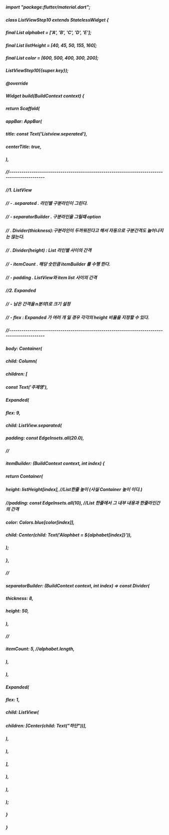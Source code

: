 #####
##### import "package:flutter/material.dart";
##### 
##### class ListViewStep10 extends StatelessWidget {
#####   final List<String> alphabet = <String>['A', 'B', 'C', 'D', 'E'];
#####   final List<double> listHeight = <double>[40, 45, 50, 155, 160];
#####   final List<int> color = <int>[600, 500, 400, 300, 200];
##### 
#####   ListViewStep10({super.key});
##### 
#####   @override
#####   Widget build(BuildContext context) {
#####     return Scaffold(
#####       appBar: AppBar(
#####         title: const Text('Listview.seperated'),
#####         centerTitle: true,
#####       ),
##### 
#####       //----------------------------------------------------------------------------------------------
#####       //1. ListView
#####       //   - .separated       . 라인별 구분라인이 그린다.
#####       //   - separatorBuilder . 구분라인을 그릴때 option
#####       //                      . Divider(thickness):구분라인이 두꺼워진다고 해서 자동으로 구분간격도 늘어나지는 않는다.
#####       //                      . Divider(height)   : List 라인별 사이의 간격
#####       //   - itemCount . 해당 숫만큼 itemBuilder 를 수행 한다.
#####       //   - padding   . ListView와 item list 사이의 간격
#####       //2. Expanded
#####       //   - 남은 간격을 n분의1로 크기 설정
#####       //   - flex : Expanded 가 여러 개 일 경우 각각의 height 비율을 지정할 수 있다.
#####       //----------------------------------------------------------------------------------------------
#####       body: Container(
#####         child: Column(
#####           children: [
#####             const Text('주제명'),
#####             Expanded(
#####               flex: 9,
#####               child: ListView.separated(
#####                 padding: const EdgeInsets.all(20.0),
#####                 //
#####                 itemBuilder: (BuildContext context, int index) {
#####                   return Container(
#####                     height: listHeight[index], //List한줄 높이 (사실 Container 높이 이다.)
#####                     //padding: const EdgeInsets.all(10),  //List 한줄에서 그 내부 내용과 한줄라인간의 간격
#####                     color: Colors.blue[color[index]],
#####                     child: Center(child: Text('Alaphbet = ${alphabet[index]}')),
#####                   );
#####                 },
#####                 //
#####                 separatorBuilder: (BuildContext context, int index) => const Divider(
#####                   thickness: 8,
#####                   height: 50,
#####                 ),
#####                 //
#####                 itemCount: 5, //alphabet.length,
#####               ),
#####             ),
#####             Expanded(
#####               flex: 1,
#####               child: ListView(
#####                 children: [Center(child: Text("하단"))],
#####               ),
#####             ),
#####           ],
#####         ),
#####       ),
#####     );
#####   }
##### }
##### 
##### 